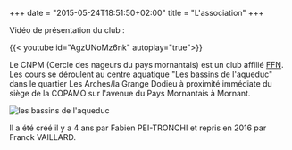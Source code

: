 +++
date = "2015-05-24T18:51:50+02:00"
title = "L'association"
+++

Vidéo de présentation du club :

{{< youtube id="AgzUNoMz6nk" autoplay="true">}}

Le CNPM (Cercle des nageurs du pays mornantais) est un club affilié [FFN](http://www.ffnatation.fr/).
Les cours se déroulent au centre aquatique "Les bassins de l'aqueduc" dans le
quartier Les Arches/la Grange Dodieu à proximité immédiate du siège de la COPAMO
sur l'avenue du Pays Mornantais à Mornant.

<img src="/img/bassins.jpg" class="img-responsive" alt="les bassins de l'aqueduc">

Il a été créé il y a 4 ans par Fabien PEI-TRONCHI et repris en 2016
par Franck VAILLARD.

